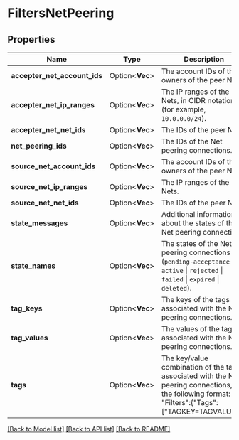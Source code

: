 # FiltersNetPeering

## Properties

Name | Type | Description | Notes
------------ | ------------- | ------------- | -------------
**accepter_net_account_ids** | Option<**Vec<String>**> | The account IDs of the owners of the peer Nets. | [optional]
**accepter_net_ip_ranges** | Option<**Vec<String>**> | The IP ranges of the peer Nets, in CIDR notation (for example, `10.0.0.0/24`). | [optional]
**accepter_net_net_ids** | Option<**Vec<String>**> | The IDs of the peer Nets. | [optional]
**net_peering_ids** | Option<**Vec<String>**> | The IDs of the Net peering connections. | [optional]
**source_net_account_ids** | Option<**Vec<String>**> | The account IDs of the owners of the peer Nets. | [optional]
**source_net_ip_ranges** | Option<**Vec<String>**> | The IP ranges of the peer Nets. | [optional]
**source_net_net_ids** | Option<**Vec<String>**> | The IDs of the peer Nets. | [optional]
**state_messages** | Option<**Vec<String>**> | Additional information about the states of the Net peering connections. | [optional]
**state_names** | Option<**Vec<String>**> | The states of the Net peering connections (`pending-acceptance` \\| `active` \\| `rejected` \\| `failed` \\| `expired` \\| `deleted`). | [optional]
**tag_keys** | Option<**Vec<String>**> | The keys of the tags associated with the Net peering connections. | [optional]
**tag_values** | Option<**Vec<String>**> | The values of the tags associated with the Net peering connections. | [optional]
**tags** | Option<**Vec<String>**> | The key/value combination of the tags associated with the Net peering connections, in the following format: &quot;Filters&quot;:{&quot;Tags&quot;:[&quot;TAGKEY=TAGVALUE&quot;]}. | [optional]

[[Back to Model list]](../README.md#documentation-for-models) [[Back to API list]](../README.md#documentation-for-api-endpoints) [[Back to README]](../README.md)



